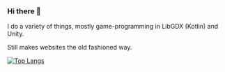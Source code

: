 ### Hi there 👋
I do a variety of things, mostly game-programming in LibGDX (Kotlin) and Unity.

Still makes websites the old fashioned way.

[![Top Langs](https://github-readme-stats.vercel.app/api/top-langs/?username=bramtechs&layout=compact)](https://github.com/anuraghazra/github-readme-stats)
